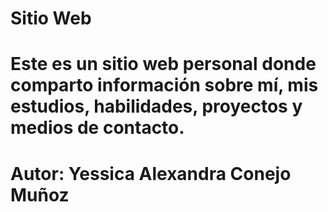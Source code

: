 # Sitio Web 

# Este es un sitio web personal donde comparto información sobre mí, mis estudios, habilidades, proyectos y medios de contacto.

# Autor: Yessica Alexandra Conejo Muñoz




